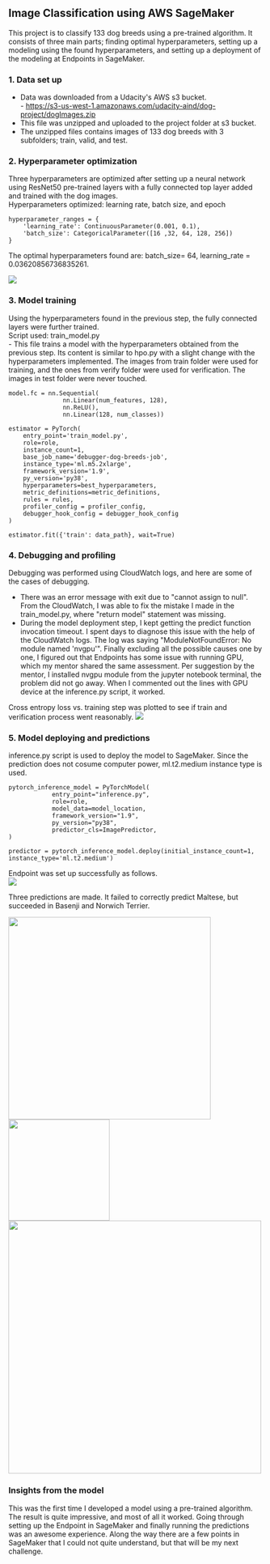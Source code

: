 ## Image Classification using AWS SageMaker  
This project is to classify 133 dog breeds using a pre-trained algorithm. It consists of three main parts; finding optimal hyperparameters, setting up a modeling using the found hyperparameters, and setting up a deployment of the modeling at Endpoints in SageMaker.  

### 1. Data set up  
- Data was downloaded from a Udacity's AWS s3 bucket.  
        - https://s3-us-west-1.amazonaws.com/udacity-aind/dog-project/dogImages.zip  
- This file was unzipped and uploaded to the project folder at s3 bucket.  
- The unzipped files contains images of 133 dog breeds with 3 subfolders; train, valid, and test.

### 2. Hyperparameter optimization  
Three hyperparameters are optimized after setting up a neural network using ResNet50 pre-trained layers with a fully connected top layer added and trained with the dog images.  
Hyperparameters optimized: learning rate, batch size, and epoch  
```
hyperparameter_ranges = {
    'learning_rate': ContinuousParameter(0.001, 0.1),
    'batch_size': CategoricalParameter([16 ,32, 64, 128, 256])
}
```
The optimal hyperparameters found are: batch_size= 64, learning_rate = 0.03620856736835261.  

<img src="screen_captures/hyperparam_tuning.jpg">

### 3. Model training

Using the hyperparameters found in the previous step, the fully connected layers were further trained.  
Script used: train_model.py  
    - This file trains a model with the hyperparameters obtained from the previous step. Its content is similar to hpo.py with a slight change with the hyperparameters implemented. The images from train folder were used for training, and the ones from verify folder were used for verification. The images in test folder were never touched.  
```
model.fc = nn.Sequential(
               nn.Linear(num_features, 128),
               nn.ReLU(),
               nn.Linear(128, num_classes))
```

```
estimator = PyTorch( 
    entry_point='train_model.py',
    role=role,
    instance_count=1,
    base_job_name='debugger-dog-breeds-job',
    instance_type='ml.m5.2xlarge', 
    framework_version='1.9',
    py_version='py38',
    hyperparameters=best_hyperparameters,
    metric_definitions=metric_definitions,
    rules = rules,
    profiler_config = profiler_config,
    debugger_hook_config = debugger_hook_config
)

estimator.fit({'train': data_path}, wait=True)
```

### 4. Debugging and profiling

Debugging was performed using CloudWatch logs, and here are some of the cases of debugging.  
- There was an error message with exit due to "cannot assign to null". From the CloudWatch, I was able to fix the mistake I made in the train_model.py, where "return model" statement was missing.
- During the model deployment step, I kept getting the predict function invocation timeout. I spent days to diagnose this issue with the help of the CloudWatch logs. The log was saying "ModuleNotFoundError: No module named 'nvgpu'". Finally excluding all the possible causes one by one, I figured out that Endpoints has some issue with running GPU, which my mentor shared the same assessment. Per suggestion by the mentor, I installed nvgpu module from the jupyter notebook terminal, the problem did not go away. When I commented out the lines with GPU device at the inference.py script, it worked.

Cross entropy loss vs. training step was plotted to see if train and verification process went reasonably. 
<img src="screen_captures/cross_entropy_loss.jpg">

### 5. Model deploying and predictions

inference.py script is used to deploy the model to SageMaker. Since the prediction does not cosume computer power, ml.t2.medium instance type is used.  
```
pytorch_inference_model = PyTorchModel(
            entry_point="inference.py",
            role=role,
            model_data=model_location,
            framework_version="1.9",
            py_version="py38",
            predictor_cls=ImagePredictor,
)

predictor = pytorch_inference_model.deploy(initial_instance_count=1, instance_type='ml.t2.medium')
```

Endpoint was set up successfully as follows.  
<img src="screen_captures/endpoint.jpg">

Three predictions are made. It failed to correctly predict Maltese, but succeeded in Basenji and Norwich Terrier.  
<p float="left">
  <img src="screen_captures/maltese_prediction.jpg" width="400" />
  <img src="screen_captures/basenji_prediction.jpg" width="200" /> 
  <img src="screen_captures/norwich_terrier_prediction.jpg" width="500" />
</p>

### Insights from the model
This was the first time I developed a model using a pre-trained algorithm. The result is quite impressive, and most of all it worked. Going through setting up the Endpoint in SageMaker and finally running the predictions was an awesome experience. Along the way there are a few points in SageMaker that I could not quite understand, but that will be my next challenge.